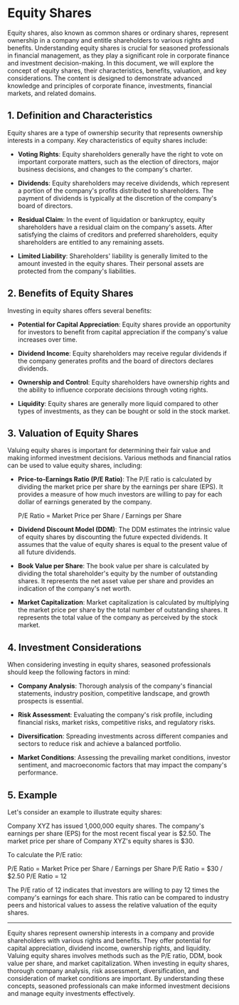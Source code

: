 # Equity Shares

Equity shares, also known as common shares or ordinary shares, represent ownership in a company and entitle shareholders to various rights and benefits. Understanding equity shares is crucial for seasoned professionals in financial management, as they play a significant role in corporate finance and investment decision-making. In this document, we will explore the concept of equity shares, their characteristics, benefits, valuation, and key considerations. The content is designed to demonstrate advanced knowledge and principles of corporate finance, investments, financial markets, and related domains.

## 1. Definition and Characteristics

Equity shares are a type of ownership security that represents ownership interests in a company. Key characteristics of equity shares include:

- **Voting Rights**: Equity shareholders generally have the right to vote on important corporate matters, such as the election of directors, major business decisions, and changes to the company's charter.

- **Dividends**: Equity shareholders may receive dividends, which represent a portion of the company's profits distributed to shareholders. The payment of dividends is typically at the discretion of the company's board of directors.

- **Residual Claim**: In the event of liquidation or bankruptcy, equity shareholders have a residual claim on the company's assets. After satisfying the claims of creditors and preferred shareholders, equity shareholders are entitled to any remaining assets.

- **Limited Liability**: Shareholders' liability is generally limited to the amount invested in the equity shares. Their personal assets are protected from the company's liabilities.

## 2. Benefits of Equity Shares

Investing in equity shares offers several benefits:

- **Potential for Capital Appreciation**: Equity shares provide an opportunity for investors to benefit from capital appreciation if the company's value increases over time.

- **Dividend Income**: Equity shareholders may receive regular dividends if the company generates profits and the board of directors declares dividends.

- **Ownership and Control**: Equity shareholders have ownership rights and the ability to influence corporate decisions through voting rights.

- **Liquidity**: Equity shares are generally more liquid compared to other types of investments, as they can be bought or sold in the stock market.

## 3. Valuation of Equity Shares

Valuing equity shares is important for determining their fair value and making informed investment decisions. Various methods and financial ratios can be used to value equity shares, including:

- **Price-to-Earnings Ratio (P/E Ratio)**: The P/E ratio is calculated by dividing the market price per share by the earnings per share (EPS). It provides a measure of how much investors are willing to pay for each dollar of earnings generated by the company.

   P/E Ratio = Market Price per Share / Earnings per Share

- **Dividend Discount Model (DDM)**: The DDM estimates the intrinsic value of equity shares by discounting the future expected dividends. It assumes that the value of equity shares is equal to the present value of all future dividends.

- **Book Value per Share**: The book value per share is calculated by dividing the total shareholder's equity by the number of outstanding shares. It represents the net asset value per share and provides an indication of the company's net worth.

- **Market Capitalization**: Market capitalization is calculated by multiplying the market price per share by the total number of outstanding shares. It represents the total value of the company as perceived by the stock market.

## 4. Investment Considerations

When considering investing in equity shares, seasoned professionals should keep the following factors in mind:

- **Company Analysis**: Thorough analysis of the company's financial statements, industry position, competitive landscape, and growth prospects is essential.

- **Risk Assessment**: Evaluating the company's risk profile, including financial risks, market risks, competitive risks, and regulatory risks.

- **Diversification**: Spreading investments across different companies and sectors to reduce risk and achieve a balanced portfolio.

- **Market Conditions**: Assessing the prevailing market conditions, investor sentiment, and macroeconomic factors that may impact the company's performance.

## 5. Example

Let's consider an example to illustrate equity shares:

Company XYZ has issued 1,000,000 equity shares. The company's earnings per share (EPS) for the most recent fiscal year is $2.50. The market price per share of Company XYZ's equity shares is $30.

To calculate the P/E ratio:

P/E Ratio = Market Price per Share / Earnings per Share
P/E Ratio = $30 / $2.50
P/E Ratio = 12

The P/E ratio of 12 indicates that investors are willing to pay 12 times the company's earnings for each share. This ratio can be compared to industry peers and historical values to assess the relative valuation of the equity shares.

---

Equity shares represent ownership interests in a company and provide shareholders with various rights and benefits. They offer potential for capital appreciation, dividend income, ownership rights, and liquidity. Valuing equity shares involves methods such as the P/E ratio, DDM, book value per share, and market capitalization. When investing in equity shares, thorough company analysis, risk assessment, diversification, and consideration of market conditions are important. By understanding these concepts, seasoned professionals can make informed investment decisions and manage equity investments effectively.